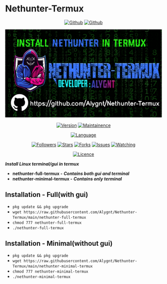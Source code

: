 # Nethunter-Termux

<p align="center">
<a href="https://github.com/Alygnt"><img title="Github" src="https://img.shields.io/badge/Alygnt-grey?style=for-the-badge&logo=github"></a>
<a href="https://github.com/Alygnt/Nethunter-Termux"><img title="Github" src="https://img.shields.io/badge/Nethunter_Termux-blue?style=for-the-badge"></a>
</p>

<p align="center">
<img src="https://raw.githubusercontent.com/Alygnt/archive/nethunter-termux/Nethunter-Termux-poster.png">
</p>

<p align="center">
<a href="https://github.com/Alygnt/Nethunter-Termux"><img title="Version" src="https://img.shields.io/badge/Version-2020011601-blue.svg"></a>
<a href="https://github.com/Alygnt/Nethunter-Termux"><img title="Maintainence" src="https://img.shields.io/badge/Maintained%3F-yes-green.svg"></a>
</p>

<p align="center">
<a href="https://github.com/Alygnt/Nethunter-Termux"><img title="Language" src="https://img.shields.io/badge/Made%20with-Bash-1f425f.svg?v=103"></a>
</p>

<p align="center">
<a href="https://github.com/Alygnt"><img title="Followers" src="https://img.shields.io/github/followers/rdxlr?color=blue&style=flat-square"></a>
<a href="https://github.com/Alygnt/Nethunter-Termux"><img title="Stars" src="https://img.shields.io/github/stars/Alygnt/Nethunter-Termux?color=red&style=flat-square"></a>
<a href="https://github.com/Alygnt/Nethunter-Termux"><img title="Forks" src="https://img.shields.io/github/forks/Alygnt/Nethunter-Termux?color=red&style=flat-square"></a>
<a href="https://github.com/Alygnt/Nethunter-Termux"><img title="Issues" src="https://img.shields.io/github/issues/Alygnt/Nethunter-Termux?color=red&style=flat-square"></a>
<a href="https://github.com/Alygnt/Nethunter-Termux"><img title="Watching" src="https://img.shields.io/github/watchers/Alygnt/Nethunter-Termux?label=Watchers&color=red&style=flat-square"></a>
</p>

<p align="center">
<a href="https://github.com/Alygnt/Nethunter-Termux/blob/main/LICENSE"><img title="Licence" src="https://img.shields.io/badge/License-MIT LICENCE-blue.svg"></a>
</p>

***Install Linux terminal/gui in termux***

- **nethunter-full-termux -** ***Contains both gui and terminal***
- **nethunter-minimal-termux -** ***Contains only terminal***

## Installation - Full(with gui)
* `pkg update && pkg upgrade`
* `wget https://raw.githubusercontent.com/Alygnt/Nethunter-Termux/main/nethunter-full-termux`
* `chmod 777 nethunter-full-termux`
* `./nethunter-full-termux`

## Installation - Minimal(without gui)
* `pkg update && pkg upgrade`
* `wget https://raw.githubusercontent.com/Alygnt/Nethunter-Termux/main/nethunter-minimal-termux`
* `chmod 777 nethunter-minimal-termux`
* `./nethunter-minimal-termux`
